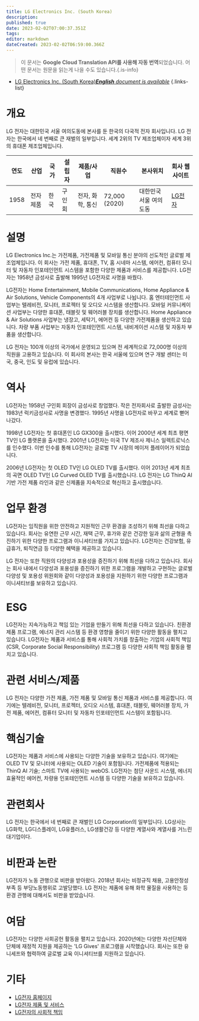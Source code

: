 ```yaml
---
title: LG Electronics Inc. (South Korea)
description: 
published: true
date: 2023-02-02T07:00:37.351Z
tags: 
editor: markdown
dateCreated: 2023-02-02T06:59:00.366Z
---
```


> 이 문서는 **Google Cloud Translation API를 사용해 자동 번역**되었습니다.
어떤 문서는 원문을 읽는게 나을 수도 있습니다.{.is-info}



- [LG Electronics Inc. (South Korea)***English** document is available*](/en/Knowledge-base/Dictionary/Company/lg-electronics-inc-south-korea)
{.links-list}


# 개요

LG 전자는 대한민국 서울 여의도동에 본사를 둔 한국의 다국적 전자 회사입니다. LG 전자는 한국에서 네 번째로 큰 재벌의 일부입니다. 세계 2위의 TV 제조업체이자 세계 3위의 휴대폰 제조업체입니다.

| 연도 | 산업 | 국가 | 설립자 | 제품/사업 | 직원수 | 본사위치 | 회사 웹사이트 |
|------|----------|---------|--------|-----------------|---|---------- |------------------|
| 1958 | 전자제품 | 한국 | 구인회 | 전자, 화학, 통신 | 72,000 (2020) | 대한민국 서울 여의도동 | [LG전자](https://www.lg.com/) |

# 설명

LG Electronics Inc.는 가전제품, 가전제품 및 모바일 통신 분야의 선도적인 글로벌 제조업체입니다. 이 회사는 가전 제품, 휴대폰, TV, 홈 시네마 시스템, 에어컨, 컴퓨터 모니터 및 자동차 인포테인먼트 시스템을 포함한 다양한 제품과 서비스를 제공합니다. LG전자는 1958년 금성사로 출발해 1995년 LG전자로 사명을 바꿨다.

LG전자는 Home Entertainment, Mobile Communications, Home Appliance & Air Solutions, Vehicle Components의 4개 사업부로 나뉩니다. 홈 엔터테인먼트 사업부는 텔레비전, 모니터, 프로젝터 및 오디오 시스템을 생산합니다. 모바일 커뮤니케이션 사업부는 다양한 휴대폰, 태블릿 및 웨어러블 장치를 생산합니다. Home Appliance & Air Solutions 사업부는 냉장고, 세탁기, 에어컨 등 다양한 가전제품을 생산하고 있습니다. 차량 부품 사업부는 자동차 인포테인먼트 시스템, 내비게이션 시스템 및 자동차 부품을 생산합니다.

LG 전자는 100개 이상의 국가에서 운영되고 있으며 전 세계적으로 72,000명 이상의 직원을 고용하고 있습니다. 이 회사의 본사는 한국 서울에 있으며 연구 개발 센터는 미국, 중국, 인도 및 유럽에 있습니다.

# 역사

LG전자는 1958년 구인회 회장이 금성사로 창업했다. 작은 전자회사로 출발한 금성사는 1983년 럭키금성사로 사명을 변경했다. 1995년 사명을 LG전자로 바꾸고 세계로 뻗어나갔다.

1998년 LG전자는 첫 휴대폰인 LG GX300을 출시했다. 이어 2000년 세계 최초 평면 TV인 LG 플랫론을 출시했다. 2001년 LG전자는 미국 TV 제조사 제니스 일렉트로닉스를 인수했다. 이번 인수를 통해 LG전자는 글로벌 TV 시장의 메이저 플레이어가 되었습니다.

2006년 LG전자는 첫 OLED TV인 LG OLED TV를 출시했다. 이어 2013년 세계 최초의 곡면 OLED TV인 LG Curved OLED TV를 출시했습니다. LG 전자는 LG ThinQ AI 기반 가전 제품 라인과 같은 신제품을 지속적으로 혁신하고 출시했습니다.

# 업무 환경

LG전자는 임직원을 위한 안전하고 지원적인 근무 환경을 조성하기 위해 최선을 다하고 있습니다. 회사는 유연한 근무 시간, 재택 근무, 휴가와 같은 건강한 일과 삶의 균형을 촉진하기 위한 다양한 프로그램과 이니셔티브를 가지고 있습니다. LG전자는 건강보험, 유급휴가, 퇴직연금 등 다양한 혜택을 제공하고 있습니다.

LG 전자는 또한 직원의 다양성과 포용성을 증진하기 위해 최선을 다하고 있습니다. 회사는 회사 내에서 다양성과 포용성을 증진하기 위한 프로그램을 개발하고 구현하는 글로벌 다양성 및 포용성 위원회와 같이 다양성과 포용성을 지원하기 위한 다양한 프로그램과 이니셔티브를 보유하고 있습니다.

# ESG

LG전자는 지속가능하고 책임 있는 기업을 만들기 위해 최선을 다하고 있습니다. 친환경 제품 프로그램, 에너지 관리 시스템 등 환경 영향을 줄이기 위한 다양한 활동을 펼치고 있습니다. LG전자는 제품과 서비스를 통해 사회적 가치를 창출하는 기업의 사회적 책임(CSR, Corporate Social Responsibility) 프로그램 등 다양한 사회적 책임 활동을 펼치고 있습니다.

# 관련 서비스/제품

LG 전자는 다양한 가전 제품, 가전 제품 및 모바일 통신 제품과 서비스를 제공합니다. 여기에는 텔레비전, 모니터, 프로젝터, 오디오 시스템, 휴대폰, 태블릿, 웨어러블 장치, 가전 제품, 에어컨, 컴퓨터 모니터 및 자동차 인포테인먼트 시스템이 포함됩니다.

# 핵심기술

LG전자는 제품과 서비스에 사용되는 다양한 기술을 보유하고 있습니다. 여기에는 OLED TV 및 모니터에 사용되는 OLED 기술이 포함됩니다. 가전제품에 적용되는 ThinQ AI 기술; 스마트 TV에 사용되는 webOS. LG전자는 첨단 사운드 시스템, 에너지 효율적인 에어컨, 차량용 인포테인먼트 시스템 등 다양한 기술을 보유하고 있습니다.

# 관련회사

LG 전자는 한국에서 네 번째로 큰 재벌인 LG Corporation의 일부입니다. LG상사는 LG화학, LG디스플레이, LG유플러스, LG생활건강 등 다양한 계열사와 계열사를 거느린 대기업이다.

# 비판과 논란

LG전자가 노동 관행으로 비판을 받아왔다. 2018년 회사는 비정규직 채용, 고용안정성 부족 등 부당노동행위로 고발당했다. LG 전자는 제품에 유해 화학 물질을 사용하는 등 환경 관행에 대해서도 비판을 받았습니다.

# 여담

LG전자는 다양한 사회공헌 활동을 펼치고 있습니다. 2020년에는 다양한 자선단체와 단체에 재정적 지원을 제공하는 'LG Gives' 프로그램을 시작했습니다. 회사는 또한 유니세프와 협력하여 글로벌 교육 이니셔티브를 지원하고 있습니다.

# 기타

- [LG전자 홈페이지](https://www.lg.com/)
- [LG전자 제품 및 서비스](https://www.lg.com/global/products)
- [LG전자의 사회적 책임](https://www.lg.com/global/sustainability/csr/overview)